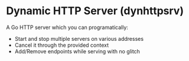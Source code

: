 # Dynamic HTTP Server (dynhttpsrv)

A Go HTTP server which you can programatically:
- Start and stop multiple servers on various addresses
- Cancel it through the provided context
- Add/Remove endpoints while serving with no glitch
